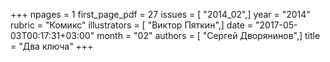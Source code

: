 +++
npages = 1
first_page_pdf = 27
issues = [ "2014_02",]
year = "2014"
rubric = "Комикс"
illustrators = [ "Виктор Пяткин",]
date = "2017-05-03T00:17:31+03:00"
month = "02"
authors = [ "Сергей Дворянинов",]
title = "Два ключа"
+++
